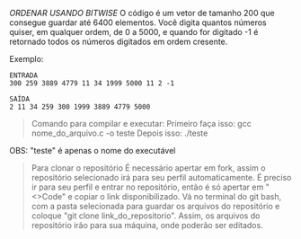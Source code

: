 *ORDENAR USANDO BITWISE*
    O código é um vetor de tamanho 200 que consegue guardar até 6400 elementos. Você digita quantos números quiser, em qualquer ordem, de 0 a 5000, e quando for digitado -1 é retornado todos os números digitados em ordem cresente.

Exemplo:

    ENTRADA
    300 259 3889 4779 11 34 1999 5000 11 2 -1

    SAÍDA
    2 11 34 259 300 1999 3889 4779 5000

>Comando para compilar e executar:
    Primeiro faça  isso: gcc nome_do_arquivo.c -o teste
    Depois isso: ./teste 

OBS: "teste" é apenas o nome do executável

>Para clonar o repositório
    É necessário apertar em fork, assim o repositório selecionado irá para seu perfil automaticamente. É preciso ir para seu perfil e entrar no repositório, então é só apertar em "<>Code" e copiar o link disponibilizado. Vá no terminal do git bash, com a pasta selecionada para guardar os arquivos do repositório e coloque "git clone link_do_repositorio". 
    Assim, os arquivos do repositório irão para sua máquina, onde poderão ser editados.  


